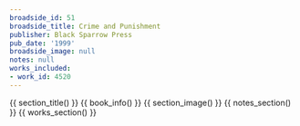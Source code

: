 ```yaml
---
broadside_id: 51
broadside_title: Crime and Punishment
publisher: Black Sparrow Press
pub_date: '1999'
broadside_image: null
notes: null
works_included:
- work_id: 4520
---
```


{{ section_title() }}
{{ book_info() }}
{{ section_image() }}
{{ notes_section() }}
{{ works_section() }}
